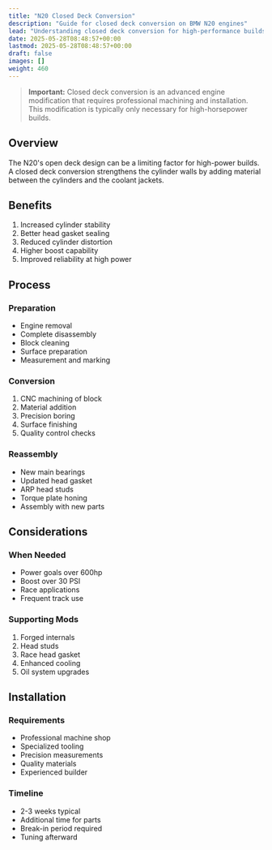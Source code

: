 ```yaml
---
title: "N20 Closed Deck Conversion"
description: "Guide for closed deck conversion on BMW N20 engines"
lead: "Understanding closed deck conversion for high-performance builds"
date: 2025-05-28T08:48:57+00:00
lastmod: 2025-05-28T08:48:57+00:00
draft: false
images: []
weight: 460
---
```


> **Important:** Closed deck conversion is an advanced engine modification that requires professional machining and installation. This modification is typically only necessary for high-horsepower builds.

## Overview

The N20's open deck design can be a limiting factor for high-power builds. A closed deck conversion strengthens the cylinder walls by adding material between the cylinders and the coolant jackets.

## Benefits

1. Increased cylinder stability
2. Better head gasket sealing
3. Reduced cylinder distortion
4. Higher boost capability
5. Improved reliability at high power

## Process

### Preparation
- Engine removal
- Complete disassembly
- Block cleaning
- Surface preparation
- Measurement and marking

### Conversion
1. CNC machining of block
2. Material addition
3. Precision boring
4. Surface finishing
5. Quality control checks

### Reassembly
- New main bearings
- Updated head gasket
- ARP head studs
- Torque plate honing
- Assembly with new parts

## Considerations

### When Needed
- Power goals over 600hp
- Boost over 30 PSI
- Race applications
- Frequent track use

### Supporting Mods
1. Forged internals
2. Head studs
3. Race head gasket
4. Enhanced cooling
5. Oil system upgrades

## Installation

### Requirements
- Professional machine shop
- Specialized tooling
- Precision measurements
- Quality materials
- Experienced builder

### Timeline
- 2-3 weeks typical
- Additional time for parts
- Break-in period required
- Tuning afterward 